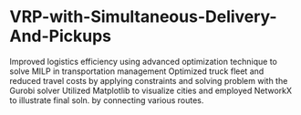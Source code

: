 # VRP-with-Simultaneous-Delivery-And-Pickups
 Improved logistics efficiency using advanced optimization technique to solve MILP in transportation management  Optimized truck fleet and reduced travel costs by applying constraints and solving problem with the Gurobi solver Utilized Matplotlib to visualize cities and employed NetworkX to illustrate final soln. by connecting various routes.
